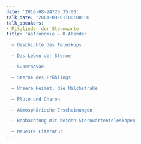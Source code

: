 ```yaml
---
date: '2016-08-24T23:35:00'
talk_date: '2001-03-01T00:00:00'
talk_speakers:
- Mitglieder der Sternwarte
title: 'Astronomie – 8 Abende:

  – Geschichte des Teleskops

  – Das Leben der Sterne

  – Supernovae

  – Sterne des Frühlings

  – Unsere Heimat, die Milchstraße

  – Pluto und Charon

  – Atmosphärische Erscheinungen

  – Beobachtung mit beiden Sternwartenteleskopen

  – Neueste Literatur'
---
```

